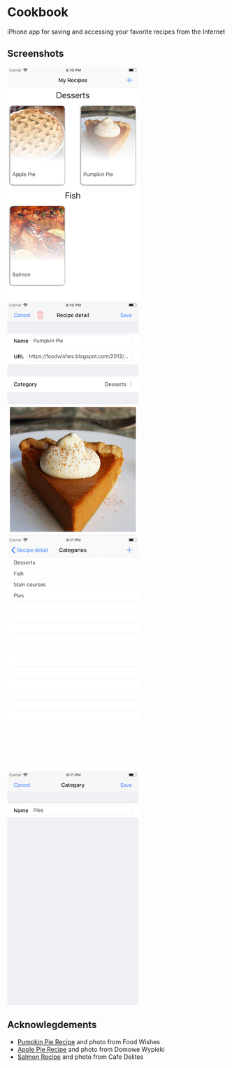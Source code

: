 # Cookbook
iPhone app for saving and accessing your favorite recipes from the Internet

## Screenshots
![Main view](/docs/pictures/my-recipies.png?raw=true)
![Recipe detail view](/docs/pictures/recipe-detail.png?raw=true)
![Category view](/docs/pictures/categories.png?raw=true)
![New category](/docs/pictures/new-category.png?raw=true)  
## Acknowlegdements
* [Pumpkin Pie Recipe](https://foodwishes.blogspot.com/2012/11/best-pumpkin-pie-ever-come-for-pie-stay.html) and photo from Food Wishes
* [Apple Pie Recipe](https://www.domowe-wypieki.pl/przepisy/ciasta/369-apple-pie-amerykanska-szarlotka) and photo from Domowe Wypieki
* [Salmon Recipe](https://cafedelites.com/easy-honey-garlic-salmon/) and photo from Cafe Delites

